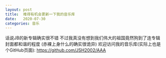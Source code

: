 ```yaml
---
layout: post
title:  难得有机会更新一下我的音乐库
date:   2020-07-30 
categories: 音乐  
---
```


话说JB的新专辑确实很不错
不过我真没有想到我们伟大的祖国竟然狗到了连专辑封面都和谐的程度
(赤裸上身什么的确实很诡异)
欢迎访问我的音乐库(实际上也是个GitHub页面):
https://github.com/JSH2002/AAA

